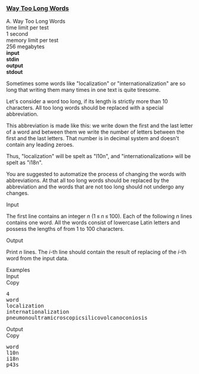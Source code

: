 <h3><a href="https://codeforces.com/contest/71/problem/A" target="_blank" rel="noopener noreferrer">Way Too Long Words</a></h3>

<div class="header"><div class="title">A. Way Too Long Words</div><div class="time-limit"><div class="property-title">time limit per test</div>1 second</div><div class="memory-limit"><div class="property-title">memory limit per test</div>256 megabytes</div><div class="input-file input-standard" style="font-weight: bold"><div class="property-title">input</div>stdin</div><div class="output-file output-standard" style="font-weight: bold"><div class="property-title">output</div>stdout</div></div><div><p>Sometimes some words like "<span class="tex-font-style-tt">localization</span>" or "<span class="tex-font-style-tt">internationalization</span>" are so long that writing them many times in one text is quite tiresome.</p><p>Let's consider a word <span class="tex-font-style-it">too long</span>, if its length is <span class="tex-font-style-bf">strictly more</span> than <span class="tex-span">10</span> characters. All too long words should be replaced with a special abbreviation.</p><p>This abbreviation is made like this: we write down the first and the last letter of a word and between them we write the number of letters between the first and the last letters. That number is in decimal system and doesn't contain any leading zeroes.</p><p>Thus, "<span class="tex-font-style-tt">localization</span>" will be spelt as "<span class="tex-font-style-tt">l10n</span>", and "<span class="tex-font-style-tt">internationalization</span>» will be spelt as "<span class="tex-font-style-tt">i18n</span>".</p><p>You are suggested to automatize the process of changing the words with abbreviations. At that all too long words should be replaced by the abbreviation and the words that are not too long should not undergo any changes.</p></div><div class="input-specification"><div class="section-title">Input</div><p>The first line contains an integer <span class="tex-span"><i>n</i></span> (<span class="tex-span">1 ≤ <i>n</i> ≤ 100</span>). Each of the following <span class="tex-span"><i>n</i></span> lines contains one word. All the words consist of lowercase Latin letters and possess the lengths of from <span class="tex-span">1</span> to <span class="tex-span">100</span> characters.</p></div><div class="output-specification"><div class="section-title">Output</div><p>Print <span class="tex-span"><i>n</i></span> lines. The <span class="tex-span"><i>i</i></span>-th line should contain the result of replacing of the <span class="tex-span"><i>i</i></span>-th word from the input data.</p></div><div class="sample-tests"><div class="section-title">Examples</div><div class="sample-test"><div class="input"><div class="title">Input<div title="Copy" data-clipboard-target="#id00013728380914747706" id="id00660534270448144" class="input-output-copier">Copy</div></div><pre id="id00013728380914747706">4<br>word<br>localization<br>internationalization<br>pneumonoultramicroscopicsilicovolcanoconiosis<br></pre></div><div class="output"><div class="title">Output<div title="Copy" data-clipboard-target="#id009138742999212877" id="id00175886920619861" class="input-output-copier">Copy</div></div><pre id="id009138742999212877">word<br>l10n<br>i18n<br>p43s<br></pre></div></div></div>
